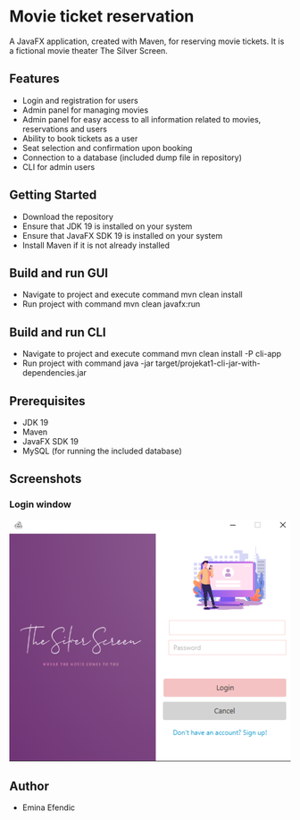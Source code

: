 # Movie ticket reservation
A JavaFX application, created with Maven, for reserving movie tickets. It is a fictional movie theater The Silver Screen.

## Features
- Login and registration for users
- Admin panel for managing movies
- Admin panel for easy access to all information related to movies, reservations and users
- Ability to book tickets as a user
- Seat selection and confirmation upon booking
- Connection to a database (included dump file in repository)
- CLI for admin users

## Getting Started 
- Download the repository
- Ensure that JDK 19 is installed on your system
- Ensure that JavaFX SDK 19 is installed on your system
- Install Maven if it is not already installed

## Build and run GUI
- Navigate to project and execute command mvn clean install
- Run project with command mvn clean javafx:run

## Build and run CLI
- Navigate to project and execute command mvn clean install -P cli-app
- Run project with command java -jar target/projekat1-cli-jar-with-dependencies.jar

## Prerequisites
- JDK 19
- Maven
- JavaFX SDK 19
- MySQL (for running the included database)

## Screenshots
### Login window
![Alt Text](./src/main/resources/screenshots/login.png)


## Author
- Emina Efendic
